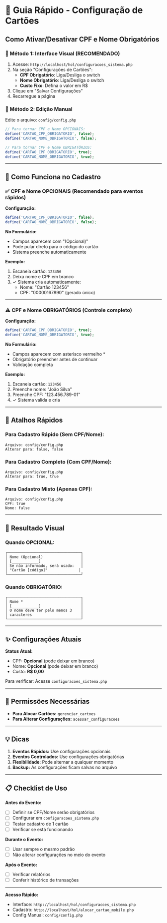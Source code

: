 # 🎯 Guia Rápido - Configuração de Cartões

## Como Ativar/Desativar CPF e Nome Obrigatórios

### 📍 Método 1: Interface Visual (RECOMENDADO)

1. Acesse: `http://localhost/hol/configuracoes_sistema.php`
2. Na seção "Configurações de Cartões":
   - **CPF Obrigatório**: Liga/Desliga o switch
   - **Nome Obrigatório**: Liga/Desliga o switch
   - **Custo Fixo**: Defina o valor em R$
3. Clique em "Salvar Configurações"
4. Recarregue a página

### 📍 Método 2: Edição Manual

Edite o arquivo: `config/config.php`

```php
// Para tornar CPF e Nome OPCIONAIS:
define('CARTAO_CPF_OBRIGATORIO', false);
define('CARTAO_NOME_OBRIGATORIO', false);

// Para tornar CPF e Nome OBRIGATÓRIOS:
define('CARTAO_CPF_OBRIGATORIO', true);
define('CARTAO_NOME_OBRIGATORIO', true);
```

---

## 🎫 Como Funciona no Cadastro

### ✅ CPF e Nome OPCIONAIS (Recomendado para eventos rápidos)

**Configuração:**
```php
define('CARTAO_CPF_OBRIGATORIO', false);
define('CARTAO_NOME_OBRIGATORIO', false);
```

**No Formulário:**
- Campos aparecem com "(Opcional)"
- Pode pular direto para o código do cartão
- Sistema preenche automaticamente

**Exemplo:**
1. Escaneia cartão: `123456`
2. Deixa nome e CPF em branco
3. ✓ Sistema cria automaticamente:
   - Nome: "Cartão 123456"
   - CPF: "00000167890" (gerado único)

---

### ⚠️ CPF e Nome OBRIGATÓRIOS (Controle completo)

**Configuração:**
```php
define('CARTAO_CPF_OBRIGATORIO', true);
define('CARTAO_NOME_OBRIGATORIO', true);
```

**No Formulário:**
- Campos aparecem com asterisco vermelho *
- Obrigatório preencher antes de continuar
- Validação completa

**Exemplo:**
1. Escaneia cartão: `123456`
2. Preenche nome: "João Silva"
3. Preenche CPF: "123.456.789-01"
4. ✓ Sistema valida e cria

---

## 🚀 Atalhos Rápidos

### Para Cadastro Rápido (Sem CPF/Nome):
```
Arquivo: config/config.php
Alterar para: false, false
```

### Para Cadastro Completo (Com CPF/Nome):
```
Arquivo: config/config.php
Alterar para: true, true
```

### Para Cadastro Misto (Apenas CPF):
```
Arquivo: config/config.php
CPF: true
Nome: false
```

---

## 📱 Resultado Visual

### Quando OPCIONAL:
```
┌─────────────────────────────────┐
│ Nome (Opcional)                 │
│ [____________]                  │
│ Se não informado, será usado:   │
│ "Cartão [código]"              │
└─────────────────────────────────┘
```

### Quando OBRIGATÓRIO:
```
┌─────────────────────────────────┐
│ Nome *                          │
│ [____________]                  │
│ O nome deve ter pelo menos 3    │
│ caracteres                      │
└─────────────────────────────────┘
```

---

## ✨ Configurações Atuais

**Status Atual:**
- CPF: **Opcional** (pode deixar em branco)
- Nome: **Opcional** (pode deixar em branco)
- Custo: **R$ 0,00**

Para verificar: Acesse `configuracoes_sistema.php`

---

## 🔐 Permissões Necessárias

- **Para Alocar Cartões:** `gerenciar_cartoes`
- **Para Alterar Configurações:** `acessar_configuracoes`

---

## 💡 Dicas

1. **Eventos Rápidos:** Use configurações opcionais
2. **Eventos Controlados:** Use configurações obrigatórias
3. **Flexibilidade:** Pode alternar a qualquer momento
4. **Backup:** As configurações ficam salvas no arquivo

---

## 📋 Checklist de Uso

**Antes do Evento:**
- [ ] Definir se CPF/Nome serão obrigatórios
- [ ] Configurar em `configuracoes_sistema.php`
- [ ] Testar cadastro de 1 cartão
- [ ] Verificar se está funcionando

**Durante o Evento:**
- [ ] Usar sempre o mesmo padrão
- [ ] Não alterar configurações no meio do evento

**Após o Evento:**
- [ ] Verificar relatórios
- [ ] Conferir histórico de transações

---

**Acesso Rápido:**
- Interface: `http://localhost/hol/configuracoes_sistema.php`
- Cadastro: `http://localhost/hol/alocar_cartao_mobile.php`
- Config Manual: `config/config.php`

